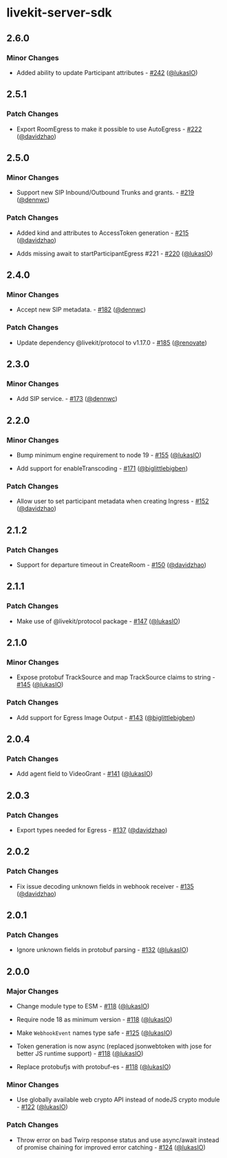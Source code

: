 # livekit-server-sdk

## 2.6.0

### Minor Changes

- Added ability to update Participant attributes - [#242](https://github.com/livekit/node-sdks/pull/242) ([@lukasIO](https://github.com/lukasIO))

## 2.5.1

### Patch Changes

- Export RoomEgress to make it possible to use AutoEgress - [#222](https://github.com/livekit/node-sdks/pull/222) ([@davidzhao](https://github.com/davidzhao))

## 2.5.0

### Minor Changes

- Support new SIP Inbound/Outbound Trunks and grants. - [#219](https://github.com/livekit/node-sdks/pull/219) ([@dennwc](https://github.com/dennwc))

### Patch Changes

- Added kind and attributes to AccessToken generation - [#215](https://github.com/livekit/node-sdks/pull/215) ([@davidzhao](https://github.com/davidzhao))

- Adds missing await to startParticipantEgress #221 - [#220](https://github.com/livekit/node-sdks/pull/220) ([@lukasIO](https://github.com/lukasIO))

## 2.4.0

### Minor Changes

- Accept new SIP metadata. - [#182](https://github.com/livekit/node-sdks/pull/182) ([@dennwc](https://github.com/dennwc))

### Patch Changes

- Update dependency @livekit/protocol to v1.17.0 - [#185](https://github.com/livekit/node-sdks/pull/185) ([@renovate](https://github.com/apps/renovate))

## 2.3.0

### Minor Changes

- Add SIP service. - [#173](https://github.com/livekit/server-sdk-js/pull/173) ([@dennwc](https://github.com/dennwc))

## 2.2.0

### Minor Changes

- Bump minimum engine requirement to node 19 - [#155](https://github.com/livekit/server-sdk-js/pull/155) ([@lukasIO](https://github.com/lukasIO))

- Add support for enableTranscoding - [#171](https://github.com/livekit/server-sdk-js/pull/171) ([@biglittlebigben](https://github.com/biglittlebigben))

### Patch Changes

- Allow user to set participant metadata when creating Ingress - [#152](https://github.com/livekit/server-sdk-js/pull/152) ([@davidzhao](https://github.com/davidzhao))

## 2.1.2

### Patch Changes

- Support for departure timeout in CreateRoom - [#150](https://github.com/livekit/server-sdk-js/pull/150) ([@davidzhao](https://github.com/davidzhao))

## 2.1.1

### Patch Changes

- Make use of @livekit/protocol package - [#147](https://github.com/livekit/server-sdk-js/pull/147) ([@lukasIO](https://github.com/lukasIO))

## 2.1.0

### Minor Changes

- Expose protobuf TrackSource and map TrackSource claims to string - [#145](https://github.com/livekit/server-sdk-js/pull/145) ([@lukasIO](https://github.com/lukasIO))

### Patch Changes

- Add support for Egress Image Output - [#143](https://github.com/livekit/server-sdk-js/pull/143) ([@biglittlebigben](https://github.com/biglittlebigben))

## 2.0.4

### Patch Changes

- Add agent field to VideoGrant - [#141](https://github.com/livekit/server-sdk-js/pull/141) ([@lukasIO](https://github.com/lukasIO))

## 2.0.3

### Patch Changes

- Export types needed for Egress - [#137](https://github.com/livekit/server-sdk-js/pull/137) ([@davidzhao](https://github.com/davidzhao))

## 2.0.2

### Patch Changes

- Fix issue decoding unknown fields in webhook receiver - [#135](https://github.com/livekit/server-sdk-js/pull/135) ([@davidzhao](https://github.com/davidzhao))

## 2.0.1

### Patch Changes

- Ignore unknown fields in protobuf parsing - [#132](https://github.com/livekit/server-sdk-js/pull/132) ([@lukasIO](https://github.com/lukasIO))

## 2.0.0

### Major Changes

- Change module type to ESM - [#118](https://github.com/livekit/server-sdk-js/pull/118) ([@lukasIO](https://github.com/lukasIO))

- Require node 18 as minimum version - [#118](https://github.com/livekit/server-sdk-js/pull/118) ([@lukasIO](https://github.com/lukasIO))

- Make `WebhookEvent` names type safe - [#125](https://github.com/livekit/server-sdk-js/pull/125) ([@lukasIO](https://github.com/lukasIO))

- Token generation is now async (replaced jsonwebtoken with jose for better JS runtime support) - [#118](https://github.com/livekit/server-sdk-js/pull/118) ([@lukasIO](https://github.com/lukasIO))

- Replace protobufjs with protobuf-es - [#118](https://github.com/livekit/server-sdk-js/pull/118) ([@lukasIO](https://github.com/lukasIO))

### Minor Changes

- Use globally available web crypto API instead of nodeJS crypto module - [#122](https://github.com/livekit/server-sdk-js/pull/122) ([@lukasIO](https://github.com/lukasIO))

### Patch Changes

- Throw error on bad Twirp response status and use async/await instead of promise chaining for improved error catching - [#124](https://github.com/livekit/server-sdk-js/pull/124) ([@lukasIO](https://github.com/lukasIO))
